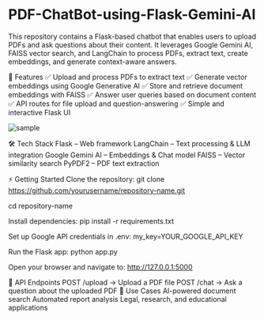 # PDF-ChatBot-using-Flask-Gemini-AI
This repository contains a Flask-based chatbot that enables users to upload PDFs and ask questions about their content. It leverages Google Gemini AI, FAISS vector search, and LangChain to process PDFs, extract text, create embeddings, and generate context-aware answers.

🚀 Features
✅ Upload and process PDFs to extract text
✅ Generate vector embeddings using Google Generative AI
✅ Store and retrieve document embeddings with FAISS
✅ Answer user queries based on document content
✅ API routes for file upload and question-answering
✅ Simple and interactive Flask UI

![sample](https://github.com/user-attachments/assets/cd81dc9b-c905-4d6f-adb5-f5b5b867ea6e)

🛠️ Tech Stack
Flask – Web framework
LangChain – Text processing & LLM integration
Google Gemini AI – Embeddings & Chat model
FAISS – Vector similarity search
PyPDF2 – PDF text extraction

⚡ Getting Started
Clone the repository:
git clone https://github.com/yourusername/repository-name.git

cd repository-name

Install dependencies:
pip install -r requirements.txt

Set up Google API credentials in .env:
my_key=YOUR_GOOGLE_API_KEY

Run the Flask app:
python app.py

Open your browser and navigate to:
http://127.0.0.1:5000

📌 API Endpoints
POST /upload → Upload a PDF file
POST /chat → Ask a question about the uploaded PDF
🎯 Use Cases
AI-powered document search
Automated report analysis
Legal, research, and educational applications



